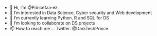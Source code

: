 - 👋 Hi, I’m @Princefaa-ez
- 👀 I’m interested in Data Science, Cyber security and Web development
- 🌱 I’m currently learning Python, R and SQL for DS
- 💞️ I’m looking to collaborate on DS projects
- 📫 How to reach me ... Twitter: @DarkTechPrince

<!---
Princefaa-ez/Princefaa-ez is a ✨ special ✨ repository because its `README.md` (this file) appears on your GitHub profile.
You can click the Preview link to take a look at your changes.
--->
